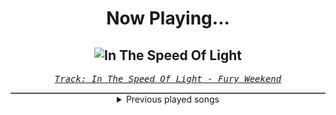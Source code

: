 <div align="center"> 
<h1>Now Playing...</h1>

![In The Speed Of Light](https://i.scdn.co/image/ab67616d00001e02d92c96b02386d18abb86134a)
--
_<samp><a href="https://open.spotify.com/track/1OWK84pk3Igrs204khL28P">Track: In The Speed Of Light - Fury Weekend</a></samp>_

<div style="border: 1px #4B5054 solid"></div>
<details>
  <summary>
    Previous played songs
  </summary>
  <table>
    <thead>
      <tr>
        <th>
          Artist
        </th>
        <th>
          Song
        </th>
        <th>
          Link
        </th>
      </tr>
    </thead>
    <tbody>
      <tr><td>Fury Weekend</td><td>In The Speed Of Light</td><td><a href="https://open.spotify.com/track/1OWK84pk3Igrs204khL28P">https://open.spotify.com/track/1OWK84pk3Igrs204khL28P</a></td></tr><tr><td>Circle of Dust</td><td>Neurachem</td><td><a href="https://open.spotify.com/track/7p98LvM8AnxHiEEsH0UGex">https://open.spotify.com/track/7p98LvM8AnxHiEEsH0UGex</a></td></tr><tr><td>The Algorithm</td><td>boot</td><td><a href="https://open.spotify.com/track/4TDRfJt4lFY7K4OajHiUXv">https://open.spotify.com/track/4TDRfJt4lFY7K4OajHiUXv</a></td></tr><tr><td>The Forgotten</td><td>Ghost Howl</td><td><a href="https://open.spotify.com/track/47whibBepZb5bxW6leBtM9">https://open.spotify.com/track/47whibBepZb5bxW6leBtM9</a></td></tr><tr><td>Daedric</td><td>Only</td><td><a href="https://open.spotify.com/track/5N6h0dmnyZrrTf4sn6khPQ">https://open.spotify.com/track/5N6h0dmnyZrrTf4sn6khPQ</a></td></tr><tr><td>Void Chapter</td><td>Lucid Nightmare</td><td><a href="https://open.spotify.com/track/4Ty7xzLVx4WpdwgV4ARHoN">https://open.spotify.com/track/4Ty7xzLVx4WpdwgV4ARHoN</a></td></tr><tr><td>STARSET</td><td>Monster</td><td><a href="https://open.spotify.com/track/0criiQKIY1hyU0lRbVhZ8L">https://open.spotify.com/track/0criiQKIY1hyU0lRbVhZ8L</a></td></tr><tr><td>Raizer</td><td>Sharp - Instrumental</td><td><a href="https://open.spotify.com/track/6EQqj5cHjhnwKCfyUywg0c">https://open.spotify.com/track/6EQqj5cHjhnwKCfyUywg0c</a></td></tr><tr><td>FreqGen</td><td>Future 1993</td><td><a href="https://open.spotify.com/track/1M43prMoyzAqYHaMAjZtHG">https://open.spotify.com/track/1M43prMoyzAqYHaMAjZtHG</a></td></tr><tr><td>The Algorithm</td><td>Protocols</td><td><a href="https://open.spotify.com/track/6jh2n5f9maoVsuGa8bl7h1">https://open.spotify.com/track/6jh2n5f9maoVsuGa8bl7h1</a></td></tr><tr><td>NÖCTÆ</td><td>Everything You Know - Instrumental</td><td><a href="https://open.spotify.com/track/0zjN4UjD5OSyGFzUUzsV0S">https://open.spotify.com/track/0zjN4UjD5OSyGFzUUzsV0S</a></td></tr><tr><td>Daedric</td><td>Dawnbreaker</td><td><a href="https://open.spotify.com/track/3vzoPnAnMKonqPSIDgM8VG">https://open.spotify.com/track/3vzoPnAnMKonqPSIDgM8VG</a></td></tr><tr><td>Project Vela</td><td>Pretend</td><td><a href="https://open.spotify.com/track/5gIJOl2Yt1kt2DczvT7Ty8">https://open.spotify.com/track/5gIJOl2Yt1kt2DczvT7Ty8</a></td></tr><tr><td>Void Chapter</td><td>Irrational Anthem</td><td><a href="https://open.spotify.com/track/6uDmKbDuASH6oGiavKVZMj">https://open.spotify.com/track/6uDmKbDuASH6oGiavKVZMj</a></td></tr><tr><td>Voicians</td><td>Cypher</td><td><a href="https://open.spotify.com/track/5C1eGFA4jegRYOkNUBPvRg">https://open.spotify.com/track/5C1eGFA4jegRYOkNUBPvRg</a></td></tr><tr><td>STARSET</td><td>TRIALS</td><td><a href="https://open.spotify.com/track/23wrmyJ1S2sjeh2dFN5P9k">https://open.spotify.com/track/23wrmyJ1S2sjeh2dFN5P9k</a></td></tr><tr><td>The Algorithm</td><td>floating point - Void Chapter Remix</td><td><a href="https://open.spotify.com/track/2JlDzw9zktLVxcx3cNoh6B">https://open.spotify.com/track/2JlDzw9zktLVxcx3cNoh6B</a></td></tr><tr><td>Andromida</td><td>The Rumbling</td><td><a href="https://open.spotify.com/track/3WCvVU7wLCR9lbs0zztUfZ">https://open.spotify.com/track/3WCvVU7wLCR9lbs0zztUfZ</a></td></tr><tr><td>Fury Weekend</td><td>Save The Queen (3FORCE Remix) - Instrumental</td><td><a href="https://open.spotify.com/track/06wc7Xv4uhuWS62KRUxRBo">https://open.spotify.com/track/06wc7Xv4uhuWS62KRUxRBo</a></td></tr><tr><td>Mick Gordon</td><td>At Doom's Gate</td><td><a href="https://open.spotify.com/track/2UKgx2oba7CltHLACr3xdT">https://open.spotify.com/track/2UKgx2oba7CltHLACr3xdT</a></td></tr>
    </tbody>
  </table>
</details>

</div>
